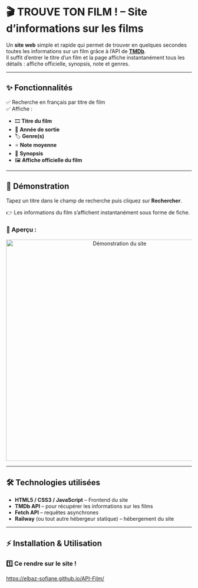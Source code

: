 # 🎬 TROUVE TON FILM ! – Site d’informations sur les films

Un **site web** simple et rapide qui permet de trouver en quelques secondes toutes les informations sur un film grâce à l’API de **[TMDb](https://www.themoviedb.org/)**.  
Il suffit d’entrer le titre d’un film et la page affiche instantanément tous les détails : affiche officielle, synopsis, note et genres.  

---

## ✨ Fonctionnalités

✅ Recherche en français par titre de film  
✅ Affiche :  
- 🎞 **Titre du film**  
- 📅 **Année de sortie**  
- 🏷 **Genre(s)**  
- ⭐ **Note moyenne**  
- 📝 **Synopsis**  
- 🖼 **Affiche officielle du film**  

---

## 🚀 Démonstration

Tapez un titre dans le champ de recherche puis cliquez sur **Rechercher**.

👉 Les informations du film s’affichent instantanément sous forme de fiche.

### 📸 Aperçu :

<p align="center">
  <img src="https://github.com/user-attachments/assets/5367504b-6cbe-4a2d-af81-b1043b98e716" alt="Démonstration du site" width="600"/>
</p>


---

## 🛠️ Technologies utilisées

- **HTML5 / CSS3 / JavaScript** – Frontend du site  
- **TMDb API** – pour récupérer les informations sur les films  
- **Fetch API** – requêtes asynchrones  
- **Railway** (ou tout autre hébergeur statique) – hébergement du site  

---

## ⚡ Installation & Utilisation

### 1️⃣ Ce rendre sur le site !
https://elbaz-sofiane.github.io/API-Film/
